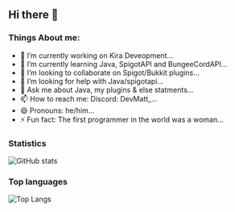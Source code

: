 ## Hi there 👋

### Things About me:

- 🔭 I’m currently working on Kira Deveopment...
- 🌱 I’m currently learning Java, SpigotAPI and BungeeCordAPI...
- 👯 I’m looking to collaborate on Spigot/Bukkit plugins...
- 🤔 I’m looking for help with Java/spigotapi...
- 💬 Ask me about Java, my plugins & else statments...
- 📫 How to reach me: Discord: DevMatt_...
- 😄 Pronouns: he/him...
- ⚡ Fun fact: The first programmer in the world was a woman...

### Statistics

![GitHub stats](https://github-readme-stats.vercel.app/api?username=DevMatt1&theme=tokyonight&show_icons=true)

### Top languages

![Top Langs](https://github-readme-stats.vercel.app/api/top-langs/?username=DevMatt1)


<br />
<br />
